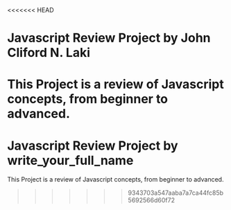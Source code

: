 <<<<<<< HEAD
# Javascript Review Project by John Cliford N. Laki
This Project is a review of Javascript concepts, from beginner to advanced.
=======
# Javascript Review Project by write_your_full_name 
This Project is a review of Javascript concepts, from beginner to advanced.
>>>>>>> 9343703a547aaba7a7ca44fc85b5692566d60f72
